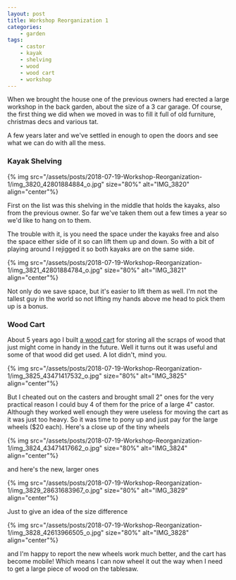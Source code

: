 ```yaml
---
layout: post
title: Workshop Reorganization 1
categories:
    - garden
tags:
    - castor
    - kayak
    - shelving
    - wood
    - wood cart
    - workshop
---
```



When we brought the house one of the previous owners had erected a large workshop in the back garden, about the size of a 3 car garage. Of course, the first thing we did when we moved in was to fill it full of old furniture, christmas decs and various tat.




A few years later and we've settled in enough to open the doors and see what we can do with all the mess.




<h3>Kayak Shelving</h3>


{% img src="/assets/posts/2018-07-19-Workshop-Reorganization-1/img_3820_42801884884_o.jpg" size="80%" alt="IMG_3820" align="center"%}


First on the list was this shelving in the middle that holds the kayaks, also from the previous owner. So far we've taken them out a few times a year so we'd like to hang on to them.




The trouble with it, is you need the space under the kayaks free and also the space either side of it so can lift them up and down. So with a bit of playing around I rejigged it so both kayaks are on the same side.




{% img src="/assets/posts/2018-07-19-Workshop-Reorganization-1/img_3821_42801884784_o.jpg" size="80%" alt="IMG_3821" align="center"%}


Not only do we save space, but it's easier to lift them as well. I'm not the tallest guy in the world so not lifting my hands above me head to pick them up is a bonus.




<h3>Wood Cart</h3>


About 5 years ago I built [a wood cart](https://seryckd.wordpress.com/2012/10/09/wood-cart/) for storing all the scraps of wood that just might come in handy in the future. Well it turns out it was useful and some of that wood did get used. A lot didn't, mind you.




{% img src="/assets/posts/2018-07-19-Workshop-Reorganization-1/img_3825_43471417532_o.jpg" size="80%" alt="IMG_3825" align="center"%}


But I cheated out on the casters and brought small 2" ones for the very practical reason I could buy 4 of them for the price of a large 4" castor. Although they worked well enough they were useless for moving the cart as it was just too heavy. So it was time to pony up and just pay for the large wheels ($20 each). Here's a close up of the tiny wheels




{% img src="/assets/posts/2018-07-19-Workshop-Reorganization-1/img_3824_43471417662_o.jpg" size="80%" alt="IMG_3824" align="center"%}


and here's the new, larger ones




{% img src="/assets/posts/2018-07-19-Workshop-Reorganization-1/img_3829_28631683967_o.jpg" size="80%" alt="IMG_3829" align="center"%}


Just to give an idea of the size difference




{% img src="/assets/posts/2018-07-19-Workshop-Reorganization-1/img_3828_42613966505_o.jpg" size="80%" alt="IMG_3828" align="center"%}


and I'm happy to report the new wheels work much better, and the cart has become mobile! Which means I can now wheel it out the way when I need to get a large piece of wood on the tablesaw.


